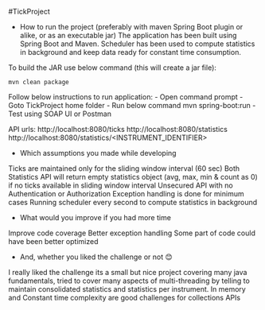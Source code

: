 #TickProject

- How to run the project (preferably with maven Spring Boot plugin or alike, or as an executable jar)
The application has been built using Spring Boot and Maven.
Scheduler has been used to compute statistics in background and keep data ready for constant time consumption.

To build the JAR use below command (this will create a jar file):

    mvn clean package

Follow below instructions to run application:
	- Open command prompt
	- Goto TickProject home folder
	- Run below command
	  mvn spring-boot:run
	- Test using SOAP UI or Postman

API urls:
http://localhost:8080/ticks
http://localhost:8080/statistics
http://localhost:8080/statistics/<INSTRUMENT_IDENTIFIER>	


- Which assumptions you made while developing

Ticks are maintained only for the sliding window interval (60 sec)
Both Statistics API will return empty statistics object (avg, max, min & count as 0) if no ticks available in sliding window interval
Unsecured API with no Authentication or Authorization
Exception handling is done for minimum cases
Running scheduler every second to compute statistics in background


- What would you improve if you had more time

Improve code coverage
Better exception handling
Some part of code could have been better optimized


- And, whether you liked the challenge or not 😊

I really liked the challenge its a small but nice project covering many java fundamentals, 
tried to cover many aspects of multi-threading 
by telling to maintain consolidated statistics and statistics per instrument.
In memory and Constant time complexity are good challenges for collections APIs 

